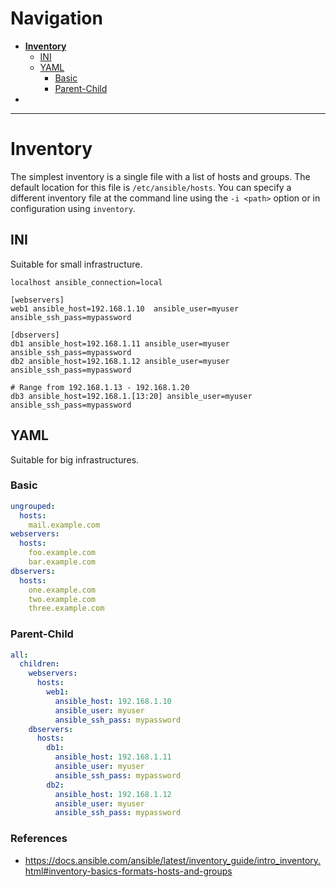 # Navigation
- [**Inventory**](#Inventory)
	- [INI](#INI)
	- [YAML](#YAML)
		- [Basic](#Basic)
		- [Parent-Child](#Parent-Child)
- 
---
# Inventory
The simplest inventory is a single file with a list of hosts and groups. The default location for this file is `/etc/ansible/hosts`. You can specify a different inventory file at the command line using the `-i <path>` option or in configuration using `inventory`.
## INI
Suitable for small infrastructure.

```
localhost ansible_connection=local

[webservers]
web1 ansible_host=192.168.1.10  ansible_user=myuser ansible_ssh_pass=mypassword

[dbservers]
db1 ansible_host=192.168.1.11 ansible_user=myuser ansible_ssh_pass=mypassword
db2 ansible_host=192.168.1.12 ansible_user=myuser ansible_ssh_pass=mypassword

# Range from 192.168.1.13 - 192.168.1.20
db3 ansible_host=192.168.1.[13:20] ansible_user=myuser ansible_ssh_pass=mypassword
```
## YAML
Suitable for big infrastructures.
### Basic
```yaml
ungrouped:
  hosts:
    mail.example.com
webservers:
  hosts:
    foo.example.com
    bar.example.com
dbservers:
  hosts:
    one.example.com
    two.example.com
    three.example.com
```
### Parent-Child
```yaml
all:
  children:
    webservers:
      hosts:
        web1:
          ansible_host: 192.168.1.10
          ansible_user: myuser
          ansible_ssh_pass: mypassword
    dbservers:
      hosts:
        db1:
          ansible_host: 192.168.1.11
          ansible_user: myuser
          ansible_ssh_pass: mypassword
        db2:
          ansible_host: 192.168.1.12
          ansible_user: myuser
          ansible_ssh_pass: mypassword
```
### References
- https://docs.ansible.com/ansible/latest/inventory_guide/intro_inventory.html#inventory-basics-formats-hosts-and-groups
#